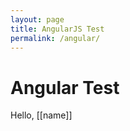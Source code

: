 ```yaml
---
layout: page
title: AngularJS Test
permalink: /angular/
---
```


# Angular Test

<script src="https://ajax.googleapis.com/ajax/libs/angularjs/1.3.12/angular.min.js"></script>

<script>
var myApp = angular.module('myApp', [], function($interpolateProvider) {
  $interpolateProvider.startSymbol('[[');
  $interpolateProvider.endSymbol(']]');
});

function MyCtrl($scope) {
  $scope.name = 'Clark Kent';
}
</script>

<div ng-controller="MyCtrl">
    Hello, [[name]]
</div>

